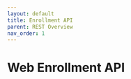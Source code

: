 ```yaml
---
layout: default
title: Enrollment API
parent: REST Overview
nav_order: 1
---
```


# Web Enrollment API
